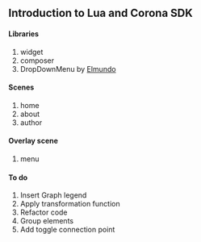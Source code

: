 ## Introduction to Lua and Corona SDK

#### Libraries

1. widget
2. composer
3. DropDownMenu by [Elmundo](https://github.com/Elmundo/DropDownMenu)

#### Scenes

1. home
2. about
3. author

#### Overlay scene

1. menu

#### To do

1. Insert Graph legend
2. Apply transformation function
3. Refactor code
4. Group elements
5. Add toggle connection point
